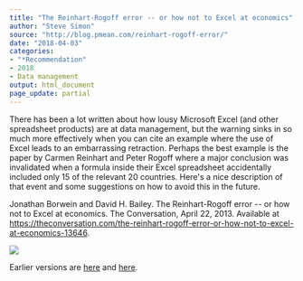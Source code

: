 ```yaml
---
title: "The Reinhart-Rogoff error -- or how not to Excel at economics"
author: "Steve Simon"
source: "http://blog.pmean.com/reinhart-rogoff-error/"
date: "2018-04-03"
categories:
- "*Recommendation"
- 2018
- Data management
output: html_document
page_update: partial
---
```


There has been a lot written about how lousy Microsoft Excel (and other spreadsheet products) are at data management, but the warning sinks in so much more effectively when you can cite an example where the use of Excel leads to an embarrassing retraction. Perhaps the best example is the paper by Carmen Reinhart and Peter Rogoff where a major conclusion was invalidated when a formula inside their Excel spreadsheet accidentally included only 15 of the relevant 20 countries. Here's a nice description of that event and some suggestions on how to avoid this in the future.

<!---More--->

Jonathan Borwein and David H. Bailey. The Reinhart-Rogoff error -- or how not to Excel at economics. The Conversation, April 22, 2013. Available at <https://theconversation.com/the-reinhart-rogoff-error-or-how-not-to-excel-at-economics-13646>.


![](http://www.pmean.com/new-images/18/reinhart-rogoff-error01.png)

Earlier versions are [here][sim1] and [here][sim2].
 
[sim1]: http://blog.pmean.com/reinhart-rogoff-error/
[sim2]: http://new.pmean.com/reinhart-rogoff-error/
 
